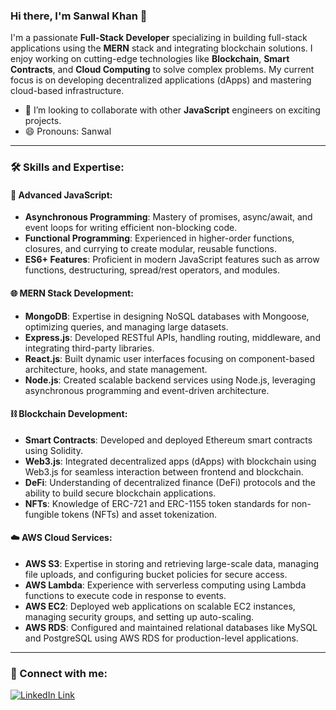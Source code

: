 ### Hi there, I'm Sanwal Khan 👋

I'm a passionate **Full-Stack Developer** specializing in building full-stack applications using the **MERN** stack and integrating blockchain solutions. I enjoy working on cutting-edge technologies like **Blockchain**, **Smart Contracts**, and **Cloud Computing** to solve complex problems. My current focus is on developing decentralized applications (dApps) and mastering cloud-based infrastructure.

- 👯 I’m looking to collaborate with other **JavaScript** engineers on exciting projects.
- 😄 Pronouns: Sanwal

---

### 🛠 Skills and Expertise:

#### 🚀 Advanced JavaScript:

- **Asynchronous Programming**: Mastery of promises, async/await, and event loops for writing efficient non-blocking code.
- **Functional Programming**: Experienced in higher-order functions, closures, and currying to create modular, reusable functions.
- **ES6+ Features**: Proficient in modern JavaScript features such as arrow functions, destructuring, spread/rest operators, and modules.

#### 🌐 MERN Stack Development:

- **MongoDB**: Expertise in designing NoSQL databases with Mongoose, optimizing queries, and managing large datasets.
- **Express.js**: Developed RESTful APIs, handling routing, middleware, and integrating third-party libraries.
- **React.js**: Built dynamic user interfaces focusing on component-based architecture, hooks, and state management.
- **Node.js**: Created scalable backend services using Node.js, leveraging asynchronous programming and event-driven architecture.

#### ⛓️ Blockchain Development:

- **Smart Contracts**: Developed and deployed Ethereum smart contracts using Solidity.
- **Web3.js**: Integrated decentralized apps (dApps) with blockchain using Web3.js for seamless interaction between frontend and blockchain.
- **DeFi**: Understanding of decentralized finance (DeFi) protocols and the ability to build secure blockchain applications.
- **NFTs**: Knowledge of ERC-721 and ERC-1155 token standards for non-fungible tokens (NFTs) and asset tokenization.

#### ☁️ AWS Cloud Services:

- **AWS S3**: Expertise in storing and retrieving large-scale data, managing file uploads, and configuring bucket policies for secure access.
- **AWS Lambda**: Experience with serverless computing using Lambda functions to execute code in response to events.
- **AWS EC2**: Deployed web applications on scalable EC2 instances, managing security groups, and setting up auto-scaling.
- **AWS RDS**: Configured and maintained relational databases like MySQL and PostgreSQL using AWS RDS for production-level applications.

---

### 🔗 Connect with me:

[![LinkedIn Link](https://img.shields.io/badge/Connect-sanwalkhan-blue.svg?logo=linkedin&longCache=true&style=social&label=Connect)](https://www.linkedin.com/in/thissanwal)

